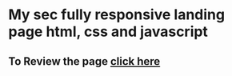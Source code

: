 # My sec fully responsive landing page html, css and javascript
## To Review the page [click here](https://abdallahawad3.github.io/VAST/)
